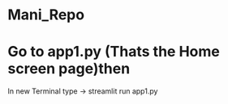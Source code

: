 # Mani_Repo
# Go to app1.py (Thats the Home screen page)then 
In new Terminal type ->  streamlit run app1.py
